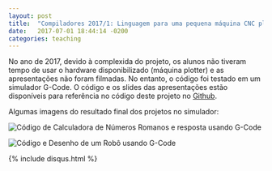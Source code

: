 ```yaml
---
layout: post
title:  "Compiladores 2017/1: Linguagem para uma pequena máquina CNC plotter"
date:   2017-07-01 18:44:14 -0200
categories: teaching 
---
```


No ano de 2017, devido à complexida do projeto, os alunos não tiveram tempo de usar o hardware disponibilizado (máquina plotter) e as apresentações não foram filmadas. No entanto, o código foi testado em um simulador G-Code. O código e os slides das apresentações estão disponíveis para referência no código deste projeto no [Github](https://github.com/thborges/robcmp/tree/master/2017).

Algumas imagens do resultado final dos projetos no simulador:

![Código de Calculadora de Números Romanos e resposta usando G-Code](https://raw.githubusercontent.com/thborges/robcmp/master/2017/Guilherme/exemplo.jpg)

![Código e Desenho de um Robô usando G-Code](https://raw.githubusercontent.com/thborges/robcmp/master/2017/Roberto/exemplo.jpg)

{% include disqus.html %}

